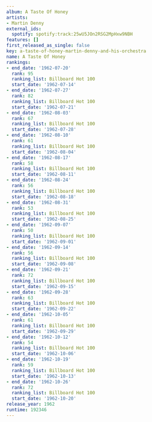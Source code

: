 ```yaml
---
album: A Taste Of Honey
artists:
- Martin Denny
external_ids:
  spotify: spotify:track:25wU5JOn2RSG2MpHxw9NBH
features: []
first_released_as_single: false
key: a-taste-of-honey-martin-denny-and-his-orchestra
name: A Taste Of Honey
rankings:
- end_date: '1962-07-20'
  rank: 95
  ranking_list: Billboard Hot 100
  start_date: '1962-07-14'
- end_date: '1962-07-27'
  rank: 82
  ranking_list: Billboard Hot 100
  start_date: '1962-07-21'
- end_date: '1962-08-03'
  rank: 67
  ranking_list: Billboard Hot 100
  start_date: '1962-07-28'
- end_date: '1962-08-10'
  rank: 61
  ranking_list: Billboard Hot 100
  start_date: '1962-08-04'
- end_date: '1962-08-17'
  rank: 58
  ranking_list: Billboard Hot 100
  start_date: '1962-08-11'
- end_date: '1962-08-24'
  rank: 56
  ranking_list: Billboard Hot 100
  start_date: '1962-08-18'
- end_date: '1962-08-31'
  rank: 53
  ranking_list: Billboard Hot 100
  start_date: '1962-08-25'
- end_date: '1962-09-07'
  rank: 50
  ranking_list: Billboard Hot 100
  start_date: '1962-09-01'
- end_date: '1962-09-14'
  rank: 56
  ranking_list: Billboard Hot 100
  start_date: '1962-09-08'
- end_date: '1962-09-21'
  rank: 72
  ranking_list: Billboard Hot 100
  start_date: '1962-09-15'
- end_date: '1962-09-28'
  rank: 63
  ranking_list: Billboard Hot 100
  start_date: '1962-09-22'
- end_date: '1962-10-05'
  rank: 61
  ranking_list: Billboard Hot 100
  start_date: '1962-09-29'
- end_date: '1962-10-12'
  rank: 54
  ranking_list: Billboard Hot 100
  start_date: '1962-10-06'
- end_date: '1962-10-19'
  rank: 59
  ranking_list: Billboard Hot 100
  start_date: '1962-10-13'
- end_date: '1962-10-26'
  rank: 72
  ranking_list: Billboard Hot 100
  start_date: '1962-10-20'
release_year: 1962
runtime: 192346
---
```


